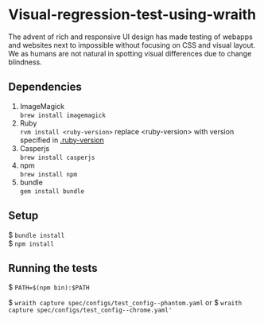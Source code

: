 # Visual-regression-test-using-wraith
The advent of rich and responsive UI design has made testing of webapps and websites next to impossible without focusing on CSS and visual layout. We as humans are not natural in spotting visual differences due to change blindness.

## Dependencies

1. ImageMagick  
	`brew install imagemagick`
2. Ruby  
	`rvm install <ruby-version>` replace &lt;ruby-version&gt; with version specified in [.ruby-version](.ruby-version)
3. Casperjs  		
	`brew install casperjs`
4. npm  		
	`brew install npm`
5. bundle  		
	`gem install bundle`

## Setup

$ `bundle install`  
$ `npm install`  

## Running the tests

$ `PATH=$(npm bin):$PATH`  

$ `wraith capture spec/configs/test_config--phantom.yaml`
or
$ `wraith capture spec/configs/test_config--chrome.yaml'
`
